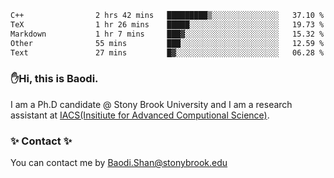 <!--START_SECTION:waka-->

```txt
C++                2 hrs 42 mins   █████████▒░░░░░░░░░░░░░░░   37.10 %
TeX                1 hr 26 mins    █████░░░░░░░░░░░░░░░░░░░░   19.73 %
Markdown           1 hr 7 mins     ███▓░░░░░░░░░░░░░░░░░░░░░   15.32 %
Other              55 mins         ███░░░░░░░░░░░░░░░░░░░░░░   12.59 %
Text               27 mins         █▓░░░░░░░░░░░░░░░░░░░░░░░   06.28 %
```

<!--END_SECTION:waka-->

### ✋Hi, this is Baodi. 

I am a Ph.D candidate @ Stony Brook University and I am a research assistant at [IACS(Insitiute for Advanced Computional Science)](https://iacs.stonybrook.edu/).

### ✨ Contact ✨

You can contact me by [Baodi.Shan@stonybrook.edu](mailto:Baodi.Shan@stonybrook.edu)





<!--
[![Anurag's GitHub stats](https://github-readme-stats.vercel.app/api?username=lwshanbd&theme=jolly&show_icons=true&count_private=true&include_all_commits=true)](https://github.com/anuraghazra/github-readme-stats)
**lwshanbd/lwshanbd** is a ✨ _special_ ✨ repository because its `README.md` (this file) appears on your GitHub profile.

Here are some ideas to get you started:

- 🔭 I’m currently working on ...
- 🌱 I’m currently learning ...
- 👯 I’m looking to collaborate on ...
- 🤔 I’m looking for help with ...
- 💬 Ask me about ...
- 📫 How to reach me: ...
- 😄 Pronouns: ...
- ⚡ Fun fact: ...
-->

